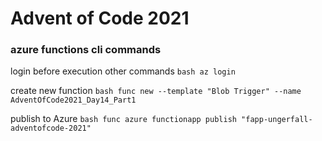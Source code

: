 # Advent of Code 2021

### azure functions cli commands

login before execution other commands
` bash
az login
`

create new function
` bash
func new --template "Blob Trigger" --name AdventOfCode2021_Day14_Part1
`

publish to Azure
` bash
func azure functionapp publish "fapp-ungerfall-adventofcode-2021"
`
